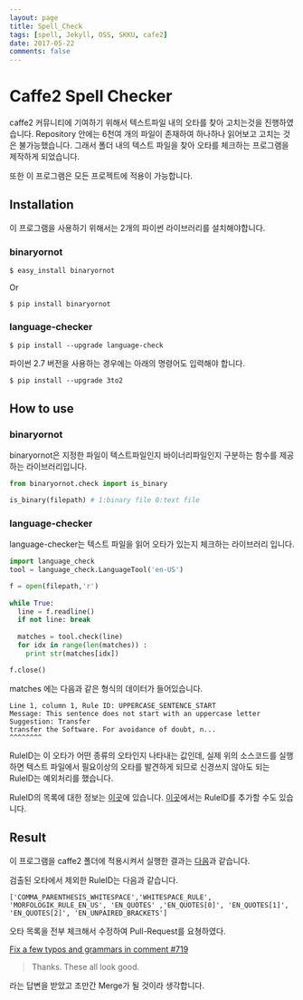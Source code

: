 ```yaml
---
layout: page
title: Spell_Check
tags: [spell, Jekyll, OSS, SKKU, cafe2]
date: 2017-05-22
comments: false
---
```


# Caffe2 Spell Checker

caffe2 커뮤니티에 기여하기 위해서 텍스트파일 내의 오타를 찾아 고치는것을 진행하였습니다. Repository 안에는 6천여 개의 파일이 존재하여 하나하나 읽어보고 고치는 것은 불가능했습니다. 그래서 폴더 내의 텍스트 파일을 찾아 오타를 체크하는 프로그램을 제작하게 되었습니다.

또한 이 프로그램은 모든 프로젝트에 적용이 가능합니다.

## Installation

이 프로그램을 사용하기 위해서는 2개의 파이썬 라이브러리를 설치해야합니다.

### binaryornot

``` 
$ easy_install binaryornot
```

Or

```
$ pip install binaryornot
```

### language-checker

```
$ pip install --upgrade language-check
```

파이썬 2.7 버전을 사용하는 경우에는 아래의 명령어도 입력해야 합니다.

```
$ pip install --upgrade 3to2
```

## How to use

### binaryornot

binaryornot은 지정한 파일이 텍스트파일인지 바이너리파일인지 구분하는 함수를 제공하는 라이브러리입니다.

```python
from binaryornot.check import is_binary

is_binary(filepath) # 1:binary file 0:text file
```

### language-checker

language-checker는 텍스트 파일을 읽어 오타가 있는지 체크하는 라이브러리 입니다.

```python
import language_check
tool = language_check.LanguageTool('en-US')

f = open(filepath,'r')
	    
while True:
  line = f.readline()
  if not line: break
  
  matches = tool.check(line)
  for idx in range(len(matches)) :
    print str(matches[idx])

f.close()
```

matches 에는 다음과 같은 형식의 데이터가 들어있습니다.

```
Line 1, column 1, Rule ID: UPPERCASE_SENTENCE_START
Message: This sentence does not start with an uppercase letter
Suggestion: Transfer
transfer the Software. For avoidance of doubt, n...
^^^^^^^^
```

RuleID는 이 오타가 어떤 종류의 오타인지 나타내는 값인데, 실제 위의 소스코드를 실행하면 텍스트 파일에서 필요이상의 오타를 발견하게 되므로 신경쓰지 않아도 되는 RuleID는 예외처리를 했습니다.

RuleID의 목록에 대한 정보는 [이곳](https://community.languagetool.org/rule/list?lang=en)에 있습니다.
[이곳](https://community.languagetool.org/ruleEditor2/index?lang=en)에서는 RuleID를 추가할 수도 있습니다.

## Result

이 프로그램을 caffe2 폴더에 적용시켜서 실행한 결과는 [다음](https://github.com/haracejacob/011A/tree/master/spell_checker/fix/caffe2)과 같습니다.

검출된 오타에서 제외한 RuleID는 다음과 같습니다.
```
['COMMA_PARENTHESIS_WHITESPACE','WHITESPACE_RULE', 'MORFOLOGIK_RULE_EN_US', 'EN_QUOTES' ,'EN_QUOTES[0]', 'EN_QUOTES[1]', 'EN_QUOTES[2]', 'EN_UNPAIRED_BRACKETS']
```

오타 목록을 전부 체크해서 수정하여 Pull-Request를 요쳥하였다.

[Fix a few typos and grammars in comment #719](https://github.com/caffe2/caffe2/pull/719)

> Thanks. These all look good.

라는 답변을 받았고 조만간 Merge가 될 것이라 생각합니다.

